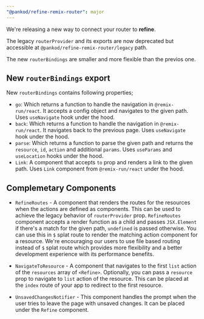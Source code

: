 ```yaml
---
"@pankod/refine-remix-router": major
---
```



We're releasing a new way to connect your router to **refine**. 

The legacy `routerProvider` and its exports are now deprecated but accessible at `@pankod/refine-remix-router/legacy` path.

The new `routerBindings` are smaller and more flexible than the previos one.

## New `routerBindings` export

New `routerBindings` contains following properties;

- `go`: Which returns a function to handle the navigation in `@remix-run/react`. It accepts a config object and navigates to the given path. Uses `useNavigate` hook under the hood.
- `back`: Which returns a function to handle the navigation in `@remix-run/react`. It navigates back to the previous page. Uses `useNavigate` hook under the hood.
- `parse`: Which returns a function to parse the given path and returns the `resource`, `id`, `action` and additional `params`. Uses `useParams` and `useLocation` hooks under the hood.
- `Link`: A component that accepts `to` prop and renders a link to the given path. Uses `Link` component from `@remix-run/react` under the hood.

## Complemetary Components

- `RefineRoutes` - A component that renders the routes for the resources when the actions are defined as components. This can be used to achieve the legacy behavior of `routerProvider` prop. `RefineRoutes` component accepts a render function as a child and passes `JSX.Element` if there's a match for the given path, `undefined` is passed otherwise. You can use this in `$` splat route to render the matching action component for a resource. We're encouraging our users to use file based routing instead of `$` splat route which provides more flexibility and a better development experience with its performance benefits.

- `NavigateToResource` - A component that navigates to the first `list` action of the `resources` array of `<Refine>`. Optionally, you can pass a `resource` prop to navigate to `list` action of the resource. This can be placed at the `index` route of your app to redirect to the first resource.

- `UnsavedChangesNotifier` - This component handles the prompt when the user tries to leave the page with unsaved changes. It can be placed under the `Refine` component.


